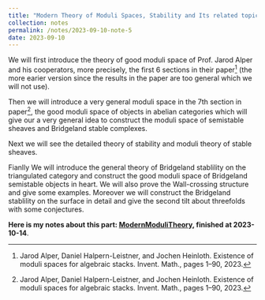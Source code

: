 ```yaml
---
title: "Modern Theory of Moduli Spaces, Stability and Its related topics (finished)"
collection: notes
permalink: /notes/2023-09-10-note-5
date: 2023-09-10
---
```

We will first introduce the theory of good moduli space of Prof. Jarod Alper and his cooperators, more precisely, the first 6 sections in their paper[^1] (the more earier version since the results in the paper are too general which we will not use). 

Then we will introduce a very general moduli space in the 7th section in paper[^1], the good moduli space of objects in abelian categories which will give our a very general idea to construct the moduli space of semistable sheaves and Bridgeland stable complexes. 

Next we will see the detailed theory of stability and moduli theory of stable sheaves. 

Fianlly We will introduce the general theory of Bridgeland stablility on the triangulated category and construct the good moduli space of Bridgeland semistable objects in heart. We will also prove the Wall-crossing structure and give some examples. Moreover we will construct the Bridgeland stablility on the surface in detail and give the second tilt about threefolds with some conjectures.

**Here is my notes about this part: [ModernModuliTheory](https://dvlxlwz.github.io/files/ModernModuliTheory.pdf), finished at 2023-10-14**.

[^1]: Jarod Alper, Daniel Halpern-Leistner, and Jochen Heinloth. Existence of moduli spaces for algebraic stacks. Invent. Math., pages 1–90, 2023.
